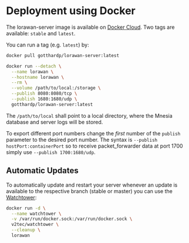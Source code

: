 # Deployment using Docker

The lorawan-server image is available on
[Docker Cloud](https://cloud.docker.com/app/gotthardp/repository/docker/gotthardp/lorawan-server/general).
Two tags are available: `stable` and `latest`.

You can run a tag (e.g. `latest`) by:

```bash
docker pull gotthardp/lorawan-server:latest

docker run --detach \
  --name lorawan \
  --hostname lorawan \
  --rm \
  --volume /path/to/local:/storage \
  --publish 8080:8080/tcp \
  --publish 1680:1680/udp \
  gotthardp/lorawan-server:latest
```

The `/path/to/local` shall point to a local directory, where the Mnesia database
and server logs will be stored.

To export different port numbers change the *first* number of the `publish`
parameter to the desired port number. The syntax is `--publish hostPort:containerPort`
so to receive packet_forwarder data at port 1700 simply use `--publish 1700:1680/udp`.

## Automatic Updates

To automatically update and restart your server whenever an update is available
to the respective branch (stable or master) you can use the
[Watchtower](https://github.com/v2tec/watchtower):

```bash
docker run -d \
  --name watchtower \
  -v /var/run/docker.sock:/var/run/docker.sock \
  v2tec/watchtower \
  --cleanup \
  lorawan
```
